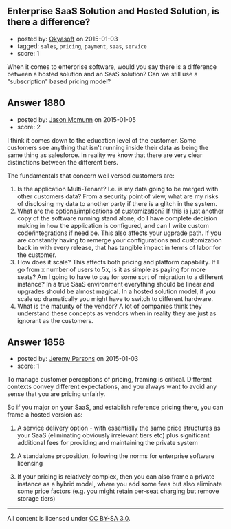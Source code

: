 ## Enterprise SaaS Solution and Hosted Solution, is there a difference?

- posted by: [Okyasoft](https://stackexchange.com/users/294248/okyasoft) on 2015-01-03
- tagged: `sales`, `pricing`, `payment`, `saas`, `service`
- score: 1

When it comes to enterprise software, would you say there is a difference between a hosted solution and an SaaS solution?  Can we still use a "subscription" based pricing model?


## Answer 1880

- posted by: [Jason Mcmunn](https://stackexchange.com/users/5429346/jason-mcmunn) on 2015-01-05
- score: 2

I think it comes down to the education level of the customer.  Some customers see anything that isn't running inside their data as being the same thing as salesforce.  In reality we know that there are very clear distinctions between the different tiers.

The fundamentals that concern well versed customers are:

 1. Is the application Multi-Tenant? I.e. is my data going to be merged
    with other customers data?  From a security point of view, what are
    my risks of disclosing my data to another party if there is a glitch
    in the system.  
 2. What are the options/implications of customization? 
    If this is just another copy of the software running stand alone, do
    I have complete decision making in how the application is
    configured, and can I write custom code/integrations if need be.  This 
    also affects your ugprade path.  If you are constantly having to remerge 
    your configurations and customization back in with every release, that has 
    tangible impact in terms of labor for the customer.
 3. How does it scale? This affects both pricing and platform capability. 
    If I go from x number of users to 5x, is it as simple as paying for
    more seats? Am I going to have to pay for some sort of migration to
    a different instance? In a true SaaS environment everything should
    be linear and upgrades should be almost magical.  In a hosted
    solution model, if you scale up dramatically you might have to
    switch to different hardware.
 4. What is the maturity of the vendor?  A lot of companies think they 
    understand these concepts as vendors when in reality they are just as ignorant as 
    the customers.


## Answer 1858

- posted by: [Jeremy Parsons](https://stackexchange.com/users/497810/jeremy-parsons) on 2015-01-03
- score: 1

To manage customer perceptions of pricing, framing is critical. Different contexts convey different expectations, and you always want to avoid any sense that you are pricing unfairly.

So if you major on your SaaS, and establish reference pricing there, you can frame a hosted version as: 

1. A service delivery option - with essentially the same price structures as your SaaS (eliminating obviously irrelevant tiers etc) plus significant additional fees for providing and maintaining the private system

2. A standalone proposition, following the norms for enterprise software licensing

3. If your pricing is relatively complex, then you can also frame a private instance as a hybrid model, where you add some fees but also eliminate some price factors (e.g. you might retain per-seat charging but remove storage tiers)



---

All content is licensed under [CC BY-SA 3.0](https://creativecommons.org/licenses/by-sa/3.0/).

